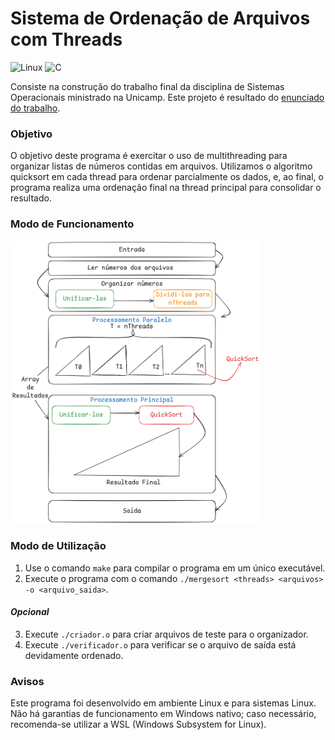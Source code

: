 # Sistema de Ordenação de Arquivos com Threads
![Linux](https://img.shields.io/badge/Linux-FCC624?style=for-the-badge&logo=linux&logoColor=black) ![C](https://img.shields.io/badge/c-%2300599C.svg?style=for-the-badge&logo=c&logoColor=white)

Consiste na construção do trabalho final da disciplina de Sistemas Operacionais ministrado na Unicamp. Este projeto é resultado do [enunciado do trabalho](./Assets/Projeto_DisciplinaTT304_2024.2.pdf).

### Objetivo
O objetivo deste programa é exercitar o uso de multithreading para organizar listas de números contidas em arquivos. Utilizamos o algoritmo quicksort em cada thread para ordenar parcialmente os dados, e, ao final, o programa realiza uma ordenação final na thread principal para consolidar o resultado.

### Modo de Funcionamento
<!-- ![Modo de Funcionamento](/Arquitetura%201.png) -->
<img src="./Assets/Arquitetura%201.png" alt="Funcionamento" width="400" height="453">

### Modo de Utilização
1. Use o comando `make` para compilar o programa em um único executável.
2. Execute o programa com o comando `./mergesort <threads> <arquivos> -o <arquivo_saida>`.

#### *Opcional*
3. Execute `./criador.o` para criar arquivos de teste para o organizador.
4. Execute `./verificador.o` para verificar se o arquivo de saída está devidamente ordenado.

### Avisos
Este programa foi desenvolvido em ambiente Linux e para sistemas Linux. Não há garantias de funcionamento em Windows nativo; caso necessário, recomenda-se utilizar a WSL (Windows Subsystem for Linux).
